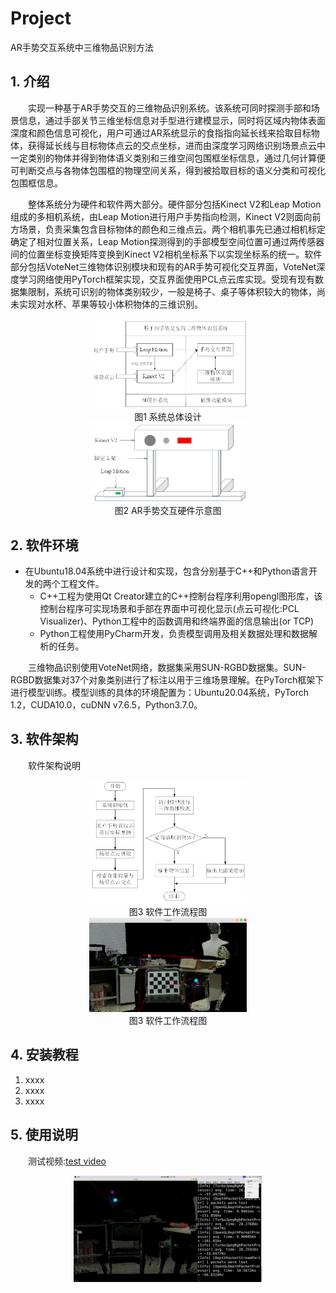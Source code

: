 # Project

AR手势交互系统中三维物品识别方法

## 1. 介绍

&emsp;&emsp;实现一种基于AR手势交互的三维物品识别系统。该系统可同时探测手部和场景信息，通过手部关节三维坐标信息对手型进行建模显示，同时将区域内物体表面深度和颜色信息可视化，用户可通过AR系统显示的食指指向延长线来拾取目标物体，获得延长线与目标物体点云的交点坐标，进而由深度学习网络识别场景点云中一定类别的物体并得到物体语义类别和三维空间包围框坐标信息，通过几何计算便可判断交点与各物体包围框的物理空间关系，得到被拾取目标的语义分类和可视化包围框信息。

&emsp;&emsp;整体系统分为硬件和软件两大部分。硬件部分包括Kinect V2和Leap Motion组成的多相机系统，由Leap Motion进行用户手势指向检测，Kinect V2则面向前方场景，负责采集包含目标物体的颜色和三维点云。两个相机事先已通过相机标定确定了相对位置关系，Leap Motion探测得到的手部模型空间位置可通过两传感器间的位置坐标变换矩阵变换到Kinect V2相机坐标系下以实现坐标系的统一。软件部分包括VoteNet三维物体识别模块和现有的AR手势可视化交互界面，VoteNet深度学习网络使用PyTorch框架实现，交互界面使用PCL点云库实现。受现有现有数据集限制，系统可识别的物体类别较少，一般是椅子、桌子等体积较大的物体，尚未实现对水杯、苹果等较小体积物体的三维识别。

<div align=middle><img src ="./Project/picture/1.png" width = "50%" height = "50%" /></div>

<div align=middle>图1 系统总体设计</div>

<div align=middle><img src ="./Project/picture/2.png" width = "50%" height = "50%" /></div>

<div align=middle>图2 AR手势交互硬件示意图</div>

## 2. 软件环境

- 在Ubuntu18.04系统中进行设计和实现，包含分别基于C++和Python语言开发的两个工程文件。
  - C++工程为使用Qt Creator建立的C++控制台程序利用opengl图形库，该控制台程序可实现场景和手部在界面中可视化显示(点云可视化:PCL Visualizer)、Python工程中的函数调用和终端界面的信息输出(or TCP)
  - Python工程使用PyCharm开发，负责模型调用及相关数据处理和数据解析的任务。

&emsp;&emsp;三维物品识别使用VoteNet网络，数据集采用SUN-RGBD数据集。SUN-RGBD数据集对37个对象类别进行了标注以用于三维场景理解。在PyTorch框架下进行模型训练。模型训练的具体的环境配置为：Ubuntu20.04系统，PyTorch 1.2，CUDA10.0，cuDNN v7.6.5，Python3.7.0。

## 3. 软件架构


&emsp;&emsp;软件架构说明

<div align=middle><img src ="./Project/picture/3.png" width = "50%" height = "50%" /></div>

<div align=middle>图3 软件工作流程图</div>

<div align=middle><img src ="./Project/picture/4.png" width = "50%" height = "50%" /></div>

<div align=middle>图3 软件工作流程图</div>

## 4. 安装教程

1.  xxxx
2.  xxxx
3.  xxxx

## 5. 使用说明

&emsp;&emsp;测试视频:[test video](Project/picture/gesture_test.mp4)

<div align=middle><img src ="./Project/picture/5.gif" width = "60%" height = "60%" /></div>
